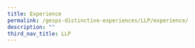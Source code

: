 ```yaml
---
title: Experience
permalink: /gesps-distinctive-experiences/LLP/experience/
description: ""
third_nav_title: LLP
---
```

